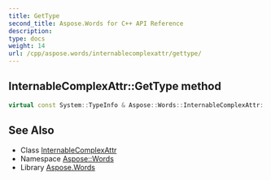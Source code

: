 ```yaml
---
title: GetType
second_title: Aspose.Words for C++ API Reference
description: 
type: docs
weight: 14
url: /cpp/aspose.words/internablecomplexattr/gettype/
---
```

## InternableComplexAttr::GetType method




```cpp
virtual const System::TypeInfo & Aspose::Words::InternableComplexAttr::GetType() const override
```

## See Also

* Class [InternableComplexAttr](../)
* Namespace [Aspose::Words](../../)
* Library [Aspose.Words](../../../)
